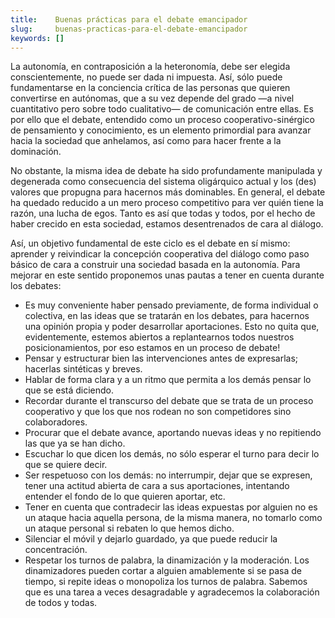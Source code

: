 ```yaml
---
title:    Buenas prácticas para el debate emancipador
slug:     buenas-practicas-para-el-debate-emancipador
keywords: []
---
```


La autonomía, en contraposición a la heteronomía, debe ser elegida conscientemente, no puede ser dada ni impuesta. Así, sólo puede fundamentarse en la conciencia crítica de las personas que quieren convertirse en autónomas, que a su vez depende del grado &mdash;a nivel cuantitativo pero sobre todo cualitativo&mdash; de comunicación entre ellas. Es por ello que el debate, entendido como un proceso cooperativo-sinérgico de pensamiento y conocimiento, es un elemento primordial para avanzar hacia la sociedad que anhelamos, así como para hacer frente a la dominación.

No obstante, la misma idea de debate ha sido profundamente manipulada y degenerada como consecuencia del sistema oligárquico actual y los (des) valores que propugna para hacernos más dominables. En general, el debate ha quedado reducido a un mero proceso competitivo para ver quién tiene la razón, una lucha de egos. Tanto es así que todas y todos, por el hecho de haber crecido en esta sociedad, estamos desentrenados de cara al diálogo.

Así, un objetivo fundamental de este ciclo es el debate en sí mismo: aprender y reivindicar la concepción cooperativa del diálogo como paso básico de cara a construir una sociedad basada en la autonomía. Para mejorar en este sentido proponemos unas pautas a tener en cuenta durante los debates:

* Es muy conveniente haber pensado previamente, de forma individual o colectiva, en las ideas que se tratarán en los debates, para hacernos una opinión propia y poder desarrollar aportaciones. Esto no quita que, evidentemente, estemos abiertos a replantearnos todos nuestros posicionamientos, por eso estamos en un proceso de debate!
* Pensar y estructurar bien las intervenciones antes de expresarlas; hacerlas sintéticas y breves.
* Hablar de forma clara y a un ritmo que permita a los demás pensar lo que se está diciendo.
* Recordar durante el transcurso del debate que se trata de un proceso cooperativo y que los que nos rodean no son competidores sino colaboradores.
* Procurar que el debate avance, aportando nuevas ideas y no repitiendo las que ya se han dicho.
* Escuchar lo que dicen los demás, no sólo esperar el turno para decir lo que se quiere decir.
* Ser respetuoso con los demás: no interrumpir, dejar que se expresen, tener una actitud abierta de cara a sus aportaciones, intentando entender el fondo de lo que quieren aportar, etc.
* Tener en cuenta que contradecir las ideas expuestas por alguien no es un ataque hacia aquella persona, de la misma manera, no tomarlo como un ataque personal si rebaten lo que hemos dicho.
* Silenciar el móvil y dejarlo guardado, ya que puede reducir la concentración.
* Respetar los turnos de palabra, la dinamización y la moderación. Los dinamizadores pueden cortar a alguien amablemente si se pasa de tiempo, si repite ideas o monopoliza los turnos de palabra. Sabemos que es una tarea a veces desagradable y agradecemos la colaboración de todos y todas.
